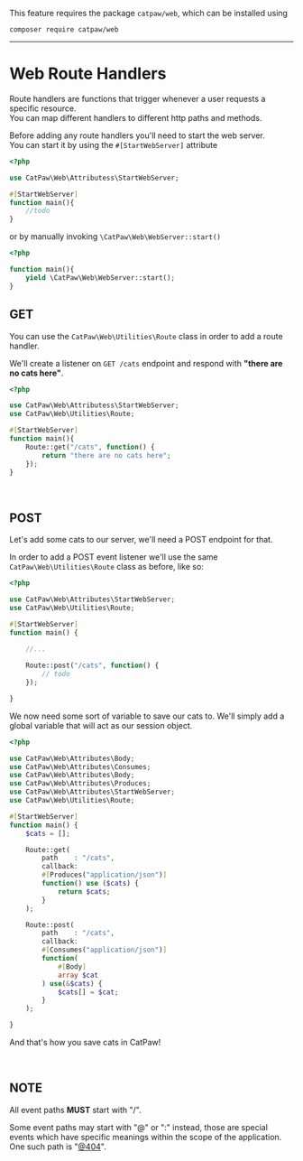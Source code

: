 This feature requires the package `catpaw/web`, which can be installed using<br/>
```
composer require catpaw/web
```
<hr/>

# Web Route Handlers

Route handlers are functions that trigger whenever a user requests a specific resource.<br/>
You can map different handlers to different http paths and methods.

Before adding any route handlers you'll need to start the web server.<br/>
You can start it by using the `#[StartWebServer]` attribute
```php
<?php

use CatPaw\Web\Attributess\StartWebServer;

#[StartWebServer]
function main(){
    //todo
}
```

or by manually invoking `\CatPaw\Web\WebServer::start()`

```php
<?php

function main(){
    yield \CatPaw\Web\WebServer::start();
}

```

## GET

You can use the ```CatPaw\Web\Utilities\Route``` class in order to add a route handler.<br />

We'll create a listener on ```GET /cats``` endpoint and respond with <b>"there are no cats here"</b>.

```php
<?php

use CatPaw\Web\Attributess\StartWebServer;
use CatPaw\Web\Utilities\Route;

#[StartWebServer]
function main(){
    Route::get("/cats", function() {
        return "there are no cats here";
    });
}

```
<br/>

## POST

Let's add some cats to our server, we'll need a POST endpoint for that.

In order to add a POST event listener we'll use the same ```CatPaw\Web\Utilities\Route``` class as before, like so:

```php
<?php

use CatPaw\Web\Attributes\StartWebServer;
use CatPaw\Web\Utilities\Route;

#[StartWebServer]
function main() {
    
    //...

    Route::post("/cats", function() {
        // todo
    });

}
```

We now need some sort of variable to save our cats to. We'll simply add a global variable that will act as our session
object.

```php
<?php

use CatPaw\Web\Attributes\Body;
use CatPaw\Web\Attributes\Consumes;
use CatPaw\Web\Attributes\Body;
use CatPaw\Web\Attributes\Produces;
use CatPaw\Web\Attributes\StartWebServer;
use CatPaw\Web\Utilities\Route;

#[StartWebServer]
function main() {
    $cats = [];

    Route::get(
        path    : "/cats",
        callback:
        #[Produces("application/json")]
        function() use ($cats) {
            return $cats;
        }
    );

    Route::post(
        path    : "/cats",
        callback:
        #[Consumes("application/json")]
        function(
            #[Body] 
            array $cat
        ) use(&$cats) {
            $cats[] = $cat;
        }
    );

}
```

And that's how you save cats in CatPaw!

<br />

## NOTE

All event paths **MUST** start with "/".

Some event paths may start with "@" or ":" instead, those are special events which have specific meanings within the scope of
the application.<br />
One such path is "[@404](./3.WebPathNotFound.md)".

